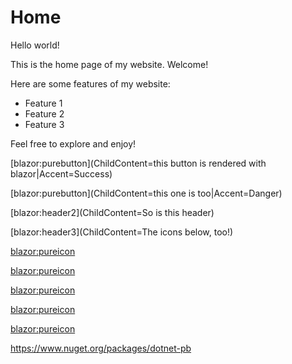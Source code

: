 # Home

Hello world!

This is the home page of my website. Welcome!

Here are some features of my website:
- Feature 1
- Feature 2
- Feature 3

Feel free to explore and enjoy!

[blazor:purebutton](ChildContent=this button is rendered with blazor|Accent=Success)

[blazor:purebutton](ChildContent=this one is too|Accent=Danger)

[blazor:header2](ChildContent=So is this header)

[blazor:header3](ChildContent=The icons below, too!)

[blazor:pureicon](Icon=IconCheck)

[blazor:pureicon](Icon=IconDashboard)

[blazor:pureicon](Icon=IconNewspaper)

[blazor:pureicon](Icon=IconPhoto)

[blazor:pureicon](Icon=IconBlocks)

https://www.nuget.org/packages/dotnet-pb